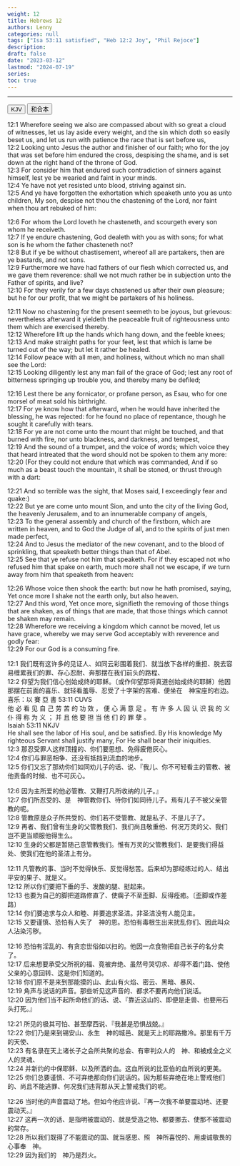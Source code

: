 ```yaml
---
weight: 12
title: Hebrews 12
authors: Lenny
categories: null
tags: ["Isa 53:11 satisfied", "Heb 12:2 Joy", "Phil Rejoce"]
description: 
draft: false
date: "2023-03-12"
lastmod: "2024-07-19"
series:
toc: true
---
```



<!--more-->
---

<!-- Tab links -->
<div class="tab">
  <button class="tablinks active" onclick="tablabel(event, 'english')">KJV</button>
  <button class="tablinks" onclick="tablabel(event, 'chinese')">和合本</button>
  
</div>

<!-- Tab content -->
<div id="english" class="tabcontent" style="display:block">

12:1 Wherefore seeing we also are compassed about with so great a cloud of witnesses, let us lay aside every weight, and the sin which doth so easily beset us, and let us run with patience the race that is set before us,  
12:2 Looking unto Jesus the author and finisher of our faith; who for the joy that was set before him endured the cross, despising the shame, and is set down at the right hand of the throne of God.  
12:3 For consider him that endured such contradiction of sinners against himself, lest ye be wearied and faint in your minds.  
12:4 Ye have not yet resisted unto blood, striving against sin.  
12:5 And ye have forgotten the exhortation which speaketh unto you as unto children, My son, despise not thou the chastening of the Lord, nor faint when thou art rebuked of him:  

12:6 For whom the Lord loveth he chasteneth, and scourgeth every son whom he receiveth.  
12:7 If ye endure chastening, God dealeth with you as with sons; for what son is he whom the father chasteneth not?  
12:8 But if ye be without chastisement, whereof all are partakers, then are ye bastards, and not sons.  
12:9 Furthermore we have had fathers of our flesh which corrected us, and we gave them reverence: shall we not much rather be in subjection unto the Father of spirits, and live?  
12:10 For they verily for a few days chastened us after their own pleasure; but he for our profit, that we might be partakers of his holiness.  

12:11 Now no chastening for the present seemeth to be joyous, but grievous: nevertheless afterward it yieldeth the peaceable fruit of righteousness unto them which are exercised thereby.  
12:12 Wherefore lift up the hands which hang down, and the feeble knees;  
12:13 And make straight paths for your feet, lest that which is lame be turned out of the way; but let it rather be healed.  
12:14 Follow peace with all men, and holiness, without which no man shall see the Lord:  
12:15 Looking diligently lest any man fail of the grace of God; lest any root of bitterness springing up trouble you, and thereby many be defiled;  

12:16 Lest there be any fornicator, or profane person, as Esau, who for one morsel of meat sold his birthright.  
12:17 For ye know how that afterward, when he would have inherited the blessing, he was rejected: for he found no place of repentance, though he sought it carefully with tears.  
12:18 For ye are not come unto the mount that might be touched, and that burned with fire, nor unto blackness, and darkness, and tempest,  
12:19 And the sound of a trumpet, and the voice of words; which voice they that heard intreated that the word should not be spoken to them any more:  
12:20 (For they could not endure that which was commanded, And if so much as a beast touch the mountain, it shall be stoned, or thrust through with a dart:  

12:21 And so terrible was the sight, that Moses said, I exceedingly fear and quake:)  
12:22 But ye are come unto mount Sion, and unto the city of the living God, the heavenly Jerusalem, and to an innumerable company of angels,  
12:23 To the general assembly and church of the firstborn, which are written in heaven, and to God the Judge of all, and to the spirits of just men made perfect,  
12:24 And to Jesus the mediator of the new covenant, and to the blood of sprinkling, that speaketh better things than that of Abel.  
12:25 See that ye refuse not him that speaketh. For if they escaped not who refused him that spake on earth, much more shall not we escape, if we turn away from him that speaketh from heaven:  

12:26 Whose voice then shook the earth: but now he hath promised, saying, Yet once more I shake not the earth only, but also heaven.  
12:27 And this word, Yet once more, signifieth the removing of those things that are shaken, as of things that are made, that those things which cannot be shaken may remain.  
12:28 Wherefore we receiving a kingdom which cannot be moved, let us have grace, whereby we may serve God acceptably with reverence and godly fear:  
12:29 For our God is a consuming fire.  


</div>

<div id="chinese" class="tabcontent">

12:1 我们既有这许多的见证人、如同云彩围着我们、就当放下各样的重担、脱去容易缠累我们的罪、存心忍耐、奔那摆在我们前头的路程、  
12:2 仰望为我们信心创始成终的耶稣。〔或作仰望那将真道创始成终的耶稣〕他因那摆在前面的喜乐、就轻看羞辱、忍受了十字架的苦难、便坐在　神宝座的右边。<label class="margin-toggle sidenote-number"></label><span class="sidenote">喜乐：以 賽 亞 書 53:11 CUVS  
他 必 看 见 自 己 劳 苦 的 功 效 ， 便 心 满 意 足 。 有 许 多 人 因 认 识 我 的 义 仆 得 称 为 义 ； 并 且 他 要 担 当 他 们 的 罪 孽 。  
Isaiah 53:11 NKJV  
He shall see the labor of His soul, and be satisfied. By His knowledge My righteous Servant shall justify many, For He shall bear their iniquities.
</span>  
12:3 那忍受罪人这样顶撞的、你们要思想、免得疲倦灰心。  
12:4 你们与罪恶相争、还没有抵挡到流血的地步。  
12:5 你们又忘了那劝你们如同劝儿子的话、说、『我儿、你不可轻看主的管教、被他责备的时候、也不可灰心。  
 
12:6 因为主所爱的他必管教、又鞭打凡所收纳的儿子。』  
12:7 你们所忍受的、是　神管教你们、待你们如同待儿子。焉有儿子不被父亲管教的呢。  
12:8 管教原是众子所共受的、你们若不受管教、就是私子、不是儿子了。  
12:9 再者、我们曾有生身的父管教我们、我们尚且敬重他、何况万灵的父、我们岂不更当顺服他得生么。  
12:10 生身的父都是暂随己意管教我们。惟有万灵的父管教我们、是要我们得益处、使我们在他的圣洁上有分。  
 
12:11 凡管教的事、当时不觉得快乐、反觉得愁苦。后来却为那经练过的人、结出平安的果子、就是义。  
12:12 所以你们要把下垂的手、发酸的腿、挺起来。  
12:13 也要为自己的脚把道路修直了、使瘸子不至歪脚、反得痊癒。〔歪脚或作差路〕  
12:14 你们要追求与众人和睦、并要追求圣洁。非圣洁没有人能见主。  
12:15 又要谨慎、恐怕有人失了　神的恩。恐怕有毒根生出来扰乱你们、因此叫众人沾染污秽。  
 
12:16 恐怕有淫乱的、有贪恋世俗如以扫的。他因一点食物把自己长子的名分卖了。  
12:17 后来想要承受父所祝的福、竟被弃绝、虽然号哭切求、却得不着门路、使他父亲的心意回转、这是你们知道的。  
12:18 你们原不是来到那能摸的山、此山有火焰、密云、黑暗、暴风、  
12:19 角声与说话的声音。那些听见这声音的、都求不要再向他们说话。  
12:20 因为他们当不起所命他们的话、说、『靠近这山的、即便是走兽、也要用石头打死。』  
 
12:21 所见的极其可怕、甚至摩西说、『我甚是恐惧战兢。』  
12:22 你们乃是来到锡安山、永生　神的城邑、就是天上的耶路撒冷。那里有千万的天使、  
12:23 有名录在天上诸长子之会所共聚的总会、有审判众人的　神、和被成全之义人的灵魂、  
12:24 并新约的中保耶稣、以及所洒的血。这血所说的比亚伯的血所说的更美。  
12:25 你们总要谨慎、不可弃绝那向你们说话的。因为那些弃绝在地上警戒他们的、尚且不能逃罪、何况我们违背那从天上警戒我们的呢。  
 
12:26 当时他的声音震动了地。但如今他应许说、『再一次我不单要震动地、还要震动天。』  
12:27 这再一次的话、是指明被震动的、就是受造之物、都要挪去、使那不被震动的常存。  
12:28 所以我们既得了不能震动的国、就当感恩、照　神所喜悦的、用虔诚敬畏的心事奉　神。  
12:29 因为我们的　神乃是烈火。  
</div>